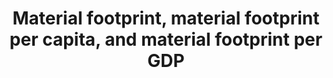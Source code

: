 ---
data_non_statistical: true
goal_meta_link: http://unstats.un.org/sdgs/files/metadata-compilation/Metadata-Goal-12.pdf
graph_title: Material footprint, material footprint per capita, and material footprint
  per GDP
graph_type: null
has_metadata: true
indicator: 12.2.1
indicator_definition: Material footprint (MF) is the attribution of global material
  extraction to domestic final demand of a country. It is calculated as raw material
  equivalent of imports (RMEIM) plus domestic extraction (DE) minus raw material equivalents
  of exports (RMEEX). For the attribution of the primary material needs of final demand
  a global, multi-regional input-output (MRIO) framework is employed. The attribution
  method based on I-O analytical tools is described in detail in Wiedmann et al. 2015.
  It is based on the EORA MRIO framework developed by the University of Sydney, Australia
  (Lenzen et al. 2013) which is an internationally well-established and the most detailed
  and reliable MRIO framework available to date.
indicator_name: Material footprint, material footprint per capita, and material footprint
  per GDP
indicator_sort_order: 12-02-01
indicator_variable: null
layout: indicator
method_of_computation: Material footprint of consumption reports the amount of primary
  materials required to serve final demand of a country and can be interpreted as
  an indicator for the material standard of living/level of capitalization of an economy.
  Per-capita MF describes the average material use for final demand. DMC and MF need
  to be looked at in combination as they cover the two aspects of the economy, production
  and consumption. The DMC reports the actual amount of material in an economy, MF
  the virtual amount required across the whole supply chain to service final demand.
  A country can, for instance have a very high DMC because it has a large primary
  production sector for export or a very low DMC because it has outsourced most of
  the material intensive industrial processes to other countries. The material footprint
  corrects for both phenomena.
national_geographical_coverage: United States
permalink: /12-2-1/
published: true
reporting_status: notstarted
sdg_goal: 12
source_active_1: true
source_notes_1: null
source_title_1: null
target: By 2030, achieve the sustainable management and efficient use of natural resources.
target_id: '12.2'
title: Material footprint, material footprint per capita, and material footprint per
  GDP
un_custodial_agency: 'UNEP (Partnering Agencies: OECD)'
un_designated_tier: '3'
variable_description: null
variable_notes: null
---